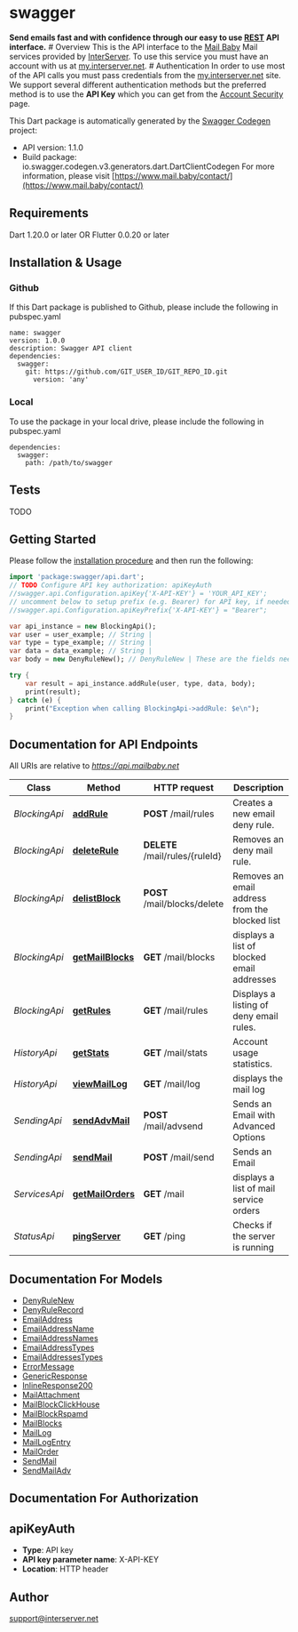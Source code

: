 # swagger
**Send emails fast and with confidence through our easy to use [REST](https://en.wikipedia.org/wiki/Representational_state_transfer) API interface.** # Overview This is the API interface to the [Mail Baby](https//mail.baby/) Mail services provided by [InterServer](https://www.interserver.net). To use this service you must have an account with us at [my.interserver.net](https://my.interserver.net). # Authentication In order to use most of the API calls you must pass credentials from the [my.interserver.net](https://my.interserver.net/) site. We support several different authentication methods but the preferred method is to use the **API Key** which you can get from the [Account Security](https://my.interserver.net/account_security) page. 

This Dart package is automatically generated by the [Swagger Codegen](https://github.com/swagger-api/swagger-codegen) project:

- API version: 1.1.0
- Build package: io.swagger.codegen.v3.generators.dart.DartClientCodegen
For more information, please visit [https://www.mail.baby/contact/](https://www.mail.baby/contact/)

## Requirements

Dart 1.20.0 or later OR Flutter 0.0.20 or later

## Installation & Usage

### Github
If this Dart package is published to Github, please include the following in pubspec.yaml
```
name: swagger
version: 1.0.0
description: Swagger API client
dependencies:
  swagger:
    git: https://github.com/GIT_USER_ID/GIT_REPO_ID.git
      version: 'any'
```

### Local
To use the package in your local drive, please include the following in pubspec.yaml
```
dependencies:
  swagger:
    path: /path/to/swagger
```

## Tests

TODO

## Getting Started

Please follow the [installation procedure](#installation--usage) and then run the following:

```dart
import 'package:swagger/api.dart';
// TODO Configure API key authorization: apiKeyAuth
//swagger.api.Configuration.apiKey{'X-API-KEY'} = 'YOUR_API_KEY';
// uncomment below to setup prefix (e.g. Bearer) for API key, if needed
//swagger.api.Configuration.apiKeyPrefix{'X-API-KEY'} = "Bearer";

var api_instance = new BlockingApi();
var user = user_example; // String | 
var type = type_example; // String | 
var data = data_example; // String | 
var body = new DenyRuleNew(); // DenyRuleNew | These are the fields needed to create a new email deny rule.

try {
    var result = api_instance.addRule(user, type, data, body);
    print(result);
} catch (e) {
    print("Exception when calling BlockingApi->addRule: $e\n");
}
```

## Documentation for API Endpoints

All URIs are relative to *https://api.mailbaby.net*

Class | Method | HTTP request | Description
------------ | ------------- | ------------- | -------------
*BlockingApi* | [**addRule**](docs//BlockingApi.md#addrule) | **POST** /mail/rules | Creates a new email deny rule.
*BlockingApi* | [**deleteRule**](docs//BlockingApi.md#deleterule) | **DELETE** /mail/rules/{ruleId} | Removes an deny mail rule.
*BlockingApi* | [**delistBlock**](docs//BlockingApi.md#delistblock) | **POST** /mail/blocks/delete | Removes an email address from the blocked list
*BlockingApi* | [**getMailBlocks**](docs//BlockingApi.md#getmailblocks) | **GET** /mail/blocks | displays a list of blocked email addresses
*BlockingApi* | [**getRules**](docs//BlockingApi.md#getrules) | **GET** /mail/rules | Displays a listing of deny email rules.
*HistoryApi* | [**getStats**](docs//HistoryApi.md#getstats) | **GET** /mail/stats | Account usage statistics.
*HistoryApi* | [**viewMailLog**](docs//HistoryApi.md#viewmaillog) | **GET** /mail/log | displays the mail log
*SendingApi* | [**sendAdvMail**](docs//SendingApi.md#sendadvmail) | **POST** /mail/advsend | Sends an Email with Advanced Options
*SendingApi* | [**sendMail**](docs//SendingApi.md#sendmail) | **POST** /mail/send | Sends an Email
*ServicesApi* | [**getMailOrders**](docs//ServicesApi.md#getmailorders) | **GET** /mail | displays a list of mail service orders
*StatusApi* | [**pingServer**](docs//StatusApi.md#pingserver) | **GET** /ping | Checks if the server is running

## Documentation For Models

 - [DenyRuleNew](docs//DenyRuleNew.md)
 - [DenyRuleRecord](docs//DenyRuleRecord.md)
 - [EmailAddress](docs//EmailAddress.md)
 - [EmailAddressName](docs//EmailAddressName.md)
 - [EmailAddressNames](docs//EmailAddressNames.md)
 - [EmailAddressTypes](docs//EmailAddressTypes.md)
 - [EmailAddressesTypes](docs//EmailAddressesTypes.md)
 - [ErrorMessage](docs//ErrorMessage.md)
 - [GenericResponse](docs//GenericResponse.md)
 - [InlineResponse200](docs//InlineResponse200.md)
 - [MailAttachment](docs//MailAttachment.md)
 - [MailBlockClickHouse](docs//MailBlockClickHouse.md)
 - [MailBlockRspamd](docs//MailBlockRspamd.md)
 - [MailBlocks](docs//MailBlocks.md)
 - [MailLog](docs//MailLog.md)
 - [MailLogEntry](docs//MailLogEntry.md)
 - [MailOrder](docs//MailOrder.md)
 - [SendMail](docs//SendMail.md)
 - [SendMailAdv](docs//SendMailAdv.md)

## Documentation For Authorization


## apiKeyAuth

- **Type**: API key
- **API key parameter name**: X-API-KEY
- **Location**: HTTP header


## Author

support@interserver.net
